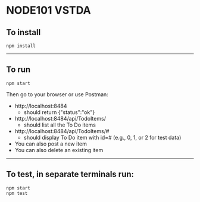 # NODE101 VSTDA

## To install
```
npm install
```
---
## To run
```
npm start
```
Then go to your browser or use Postman:
- http://localhost:8484
    - should return {"status":"ok"}
- http://localhost:8484/api/TodoItems/
    - should list all the To Do items
- http://localhost:8484/api/TodoItems/#
    - should display To Do item with id=# (e.g., 0, 1, or 2 for test data)
- You can also post a new item
- You can also delete an existing item
---
## To test, in separate terminals run:
```
npm start
npm test
```